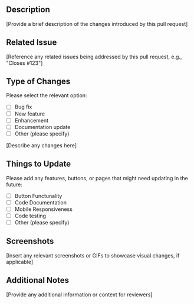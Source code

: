 ## Description
[Provide a brief description of the changes introduced by this pull request]

## Related Issue
[Reference any related issues being addressed by this pull request, e.g., "Closes #123"]

## Type of Changes
Please select the relevant option:
- [ ] Bug fix
- [ ] New feature
- [ ] Enhancement
- [ ] Documentation update
- [ ] Other (please specify)
      
[Describe any changes here]

## Things to Update
Please add any features, buttons, or pages that might need updating in the future:
- [ ] Button Functunality 
- [ ] Code Documentation 
- [ ] Mobile Responsiveness 
- [ ] Code testing 
- [ ] Other (please specify)

## Screenshots 
[Insert any relevant screenshots or GIFs to showcase visual changes, if applicable]

## Additional Notes
[Provide any additional information or context for reviewers]
